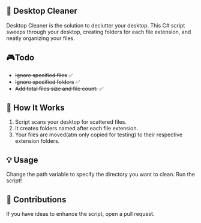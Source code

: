 
## 🌟 Desktop Cleaner
Desktop Cleaner is the solution to declutter your desktop. This C# script sweeps through your desktop, creating folders for each file extension, and neatly organizing your files.
## 🎮Todo
- ~~Ignore specified files~~ ✅
- ~~Ignore specified folders~~ ✅
- ~~Add total files size and file count.~~ ✅
## 🔧 How It Works
1) Script scans your desktop for scattered files.
2) It creates folders named after each file extension.
3) Your files are moved(atm only copied for testing) to their respective extension folders.
## 💡 Usage
Change the path variable to specify the directory you want to clean. Run the script!
## 🧨 Contributions
If you have ideas to enhance the script, open a pull request.